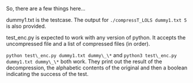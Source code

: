 So, there are a few things here...

dummy1.txt is the testcase. The output for `./compressT_LOLS dummy1.txt 5` is also provided.

test\_enc.py is expected to work with any version of python. It accepts the uncompressed file and a list of compressed files (in order).

`python test\_enc.py dummy1.txt dummy\_\*`
and
`python3 test\_enc.py dummy1.txt dummy\_\*`
both work. They print out the result of the decompression, the alphabetic contents of the original and then a boolean indicating the success
of the test.
